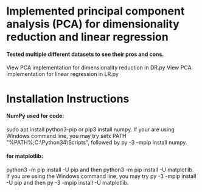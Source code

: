 
# Implemented principal component analysis (PCA) for dimensionality reduction and linear regression 

#### Tested multiple different datasets to see their pros and cons.
View PCA implementation for dimensionality reduction in DR.py 
View PCA implementation for linear regression in LR.py

# Installation Instructions

#### NumPy used for code:
sudo apt install python3-pip or pip3 install numpy. 
If your are using Windows command line, you may try setx PATH "%PATH%;C:\Python34\Scripts", followed by py -3 -mpip install numpy.

#### for matplotlib:
python3 -m pip install -U pip and then python3 -m pip install -U matplotlib. 
If you are using the Windows command line, you may try py -3 -mpip install -U pip and then py -3 -mpip install -U matplotlib.
